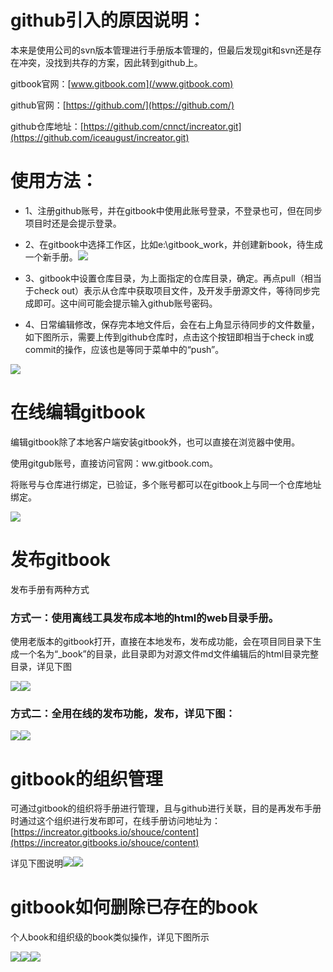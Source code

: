 # github引入的原因说明：

本来是使用公司的svn版本管理进行手册版本管理的，但最后发现git和svn还是存在冲突，没找到共存的方案，因此转到github上。

gitbook官网：[www.gitbook.com](/www.gitbook.com)

github官网：[https://github.com/](https://github.com/)

github仓库地址：[https://github.com/cnnct/increator.git](https://github.com/iceaugust/increator.git)

# 使用方法：

* 1、注册github账号，并在gitbook中使用此账号登录，不登录也可，但在同步项目时还是会提示登录。
* 2、在gitbook中选择工作区，比如e:\gitbook\_work，并创建新book，待生成一个新手册。![](/assets/import.png)

* 3、gitbook中设置仓库目录，为上面指定的仓库目录，确定。再点pull（相当于check out）表示从仓库中获取项目文件，及开发手册源文件，等待同步完成即可。这中间可能会提示输入github账号密码。

* 4、日常编辑修改，保存完本地文件后，会在右上角显示待同步的文件数量，如下图所示，需要上传到github仓库时，点击这个按钮即相当于check in或commit的操作，应该也是等同于菜单中的“push”。

![](/assets/push.png)

# 在线编辑gitbook

编辑gitbook除了本地客户端安装gitbook外，也可以直接在浏览器中使用。

使用gitgub账号，直接访问官网：ww.gitbook.com。

将账号与仓库进行绑定，已验证，多个账号都可以在gitbook上与同一个仓库地址绑定。

![](/assets/creatbook_fromgit.png)

# 发布gitbook

发布手册有两种方式

### 方式一：使用离线工具发布成本地的html的web目录手册。

使用老版本的gitbook打开，直接在本地发布，发布成功能，会在项目同目录下生成一个名为“\_book”的目录，此目录即为对源文件md文件编辑后的html目录完整目录，详见下图

![](/assets/publish4.png)![](/assets/publish5.png)

### 方式二：全用在线的发布功能，发布，详见下图：

![](/assets/publish2.png)![](/assets/publish3.png)

# gitbook的组织管理

可通过gitbook的组织将手册进行管理，且与github进行关联，目的是再发布手册时通过这个组织进行发布即可，在线手册访问地址为：[https://increator.gitbooks.io/shouce/content](https://increator.gitbooks.io/shouce/content)

详见下图说明![](/assets/gitbook_org01.png)![](/assets/gitbook_members.png)

# gitbook如何删除已存在的book

个人book和组织级的book类似操作，详见下图所示

![](/assets/delete_book_01.png)![](/assets/delete_book_02.png)![](/assets/delete_book_03.png)

